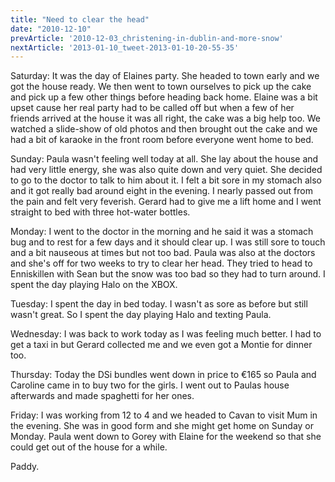 ```yaml
---
title: "Need to clear the head"
date: "2010-12-10"
prevArticle: '2010-12-03_christening-in-dublin-and-more-snow'
nextArticle: '2013-01-10_tweet-2013-01-10-20-55-35'
---
```

Saturday: It was the day of Elaines party. She headed to town early and we got the house ready. We then went to town ourselves to pick up the cake and pick up a few other things before heading back home. Elaine was a bit upset cause her real party had to be called off but when a few of her friends arrived at the house it was all right, the cake was a big help too. We watched a slide-show of old photos and then brought out the cake and we had a bit of karaoke in the front room before everyone went home to bed.

Sunday: Paula wasn't feeling well today at all. She lay about the house and had very little energy, she was also quite down and very quiet. She decided to go to the doctor to talk to him about it. I felt a bit sore in my stomach also and it got really bad around eight in the evening. I nearly passed out from the pain and felt very feverish. Gerard had to give me a lift home and I went straight to bed with three hot-water bottles.

Monday: I went to the doctor in the morning and he said it was a stomach bug and to rest for a few days and it should clear up. I was still sore to touch and a bit nauseous at times but not too bad. Paula was also at the doctors and she's off for two weeks to try to clear her head. They tried to head to Enniskillen with Sean but the snow was too bad so they had to turn around. I spent the day playing Halo on the XBOX.

Tuesday: I spent the day in bed today. I wasn't as sore as before but still wasn't great. So I spent the day playing Halo and texting Paula.

Wednesday: I was back to work today as I was feeling much better. I had to get a taxi in but Gerard collected me and we even got a Montie for dinner too.

Thursday: Today the DSi bundles went down in price to &euro;165 so Paula and Caroline came in to buy two for the girls. I went out to Paulas house afterwards and made spaghetti for her ones.

Friday: I was working from 12 to 4 and we headed to Cavan to visit Mum in the evening. She was in good form and she might get home on Sunday or Monday. Paula went down to Gorey with Elaine for the weekend so that she could get out of the house for a while.

Paddy.

